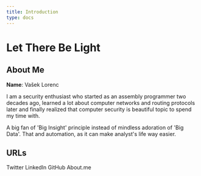 ```yaml
---
title: Introduction
type: docs
---
```


# Let There Be Light

## About Me

**Name**: Vašek Lorenc

I am a security enthusiast who started as an assembly programmer two decades
ago, learned a lot about computer networks and routing protocols later and
finally realized that computer security is beautiful topic to spend my time
with.

A big fan of 'Big Insight' principle instead of mindless adoration of 'Big
Data'. That and automation, as it can make analyst's life way easier.

## URLs

Twitter
LinkedIn
GitHub
About.me

